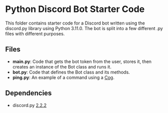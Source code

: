 # Python Discord Bot Starter Code
This folder contains starter code for a Discord bot written using the discord.py library using Python 3.11.0. The bot is split into a few different .py files with different purposes.

## Files
- **main.py**: Code that gets the bot token from the user, stores it, then creates an instance of the Bot class and runs it.
- **bot.py**: Code that defines the Bot class and its methods.
- **ping.py**: An example of a command using a [Cog](https://discordpy.readthedocs.io/en/stable/ext/commands/cogs.html).

## Dependencies
- discord.py [2.2.2](https://discordpy.readthedocs.io/en/stable/index.html#)